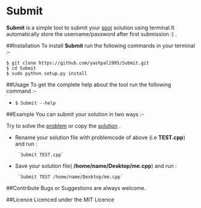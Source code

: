 Submit
==========

<b>Submit</b> is a simple tool to  submit your [spoj](http://www.spoj.com/) solution using terminal.It automatically store the username/password after first submission :) . 


##Installation
To install <b>Submit</b> run the following commands in your terminal :-

    $ git clone https://github.com/yashpal1995/Submit.git
    $ cd Submit
    $ sudo python setup.py install

##Usage
To get the complete help about the tool run  the following command :-

* `$ Submit --help` 

##Example
You can submit your solution in two ways :- 

Try to solve the [problem](http://www.spoj.com/problems/TEST/) or copy the [solution](http://ideone.com/SgNGMr) .

* Rename your solution file with problemcode of above (i.e  <b>TEST.cpp</b>) and run :

       `Submit TEST.cpp`
* Save your solution file( <b>/home/name/Desktop/me.cpp</b>) and run :

       `Submit TEST /home/name/Desktop/me.cpp`

##Contribute
Bugs or Suggestions are always welcome.

##Licence
Licenced under the MIT Licence
